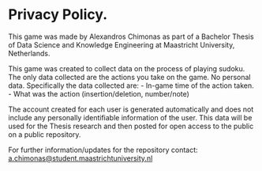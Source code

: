 # Privacy Policy.
This game was made by Alexandros Chimonas as part of a Bachelor Thesis of Data Science and Knowledge Engineering at Maastricht University, Netherlands.

This game was created to collect data on the process of playing sudoku. The only data collected are the actions you take on the game. No personal data. Specifically the data collected are:
	- In-game time of the action taken.
	- What was the action (insertion/deletion, number/note)
	
The account created for each user is generated automatically and does not include any personally identifiable information of the user.
This data will be used for the Thesis research and then posted for open access to the public on a public repository. 

For further information/updates for the repository contact: a.chimonas@student.maastrichtuniversity.nl
